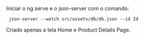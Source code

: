 Iniciar o ng serve e o json-server com o comando:
~~~
 json-server --watch src/assets/db/db.json --id Id
 ~~~

 Criado apenas a tela Home e Product Details Page.